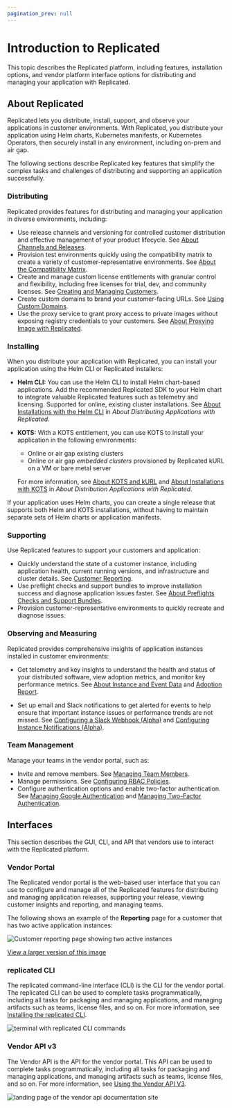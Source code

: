 ```yaml
---
pagination_prev: null
---
```


# Introduction to Replicated

This topic describes the Replicated platform, including features, installation options, and vendor platform interface options for distributing and managing your application with Replicated.

## About Replicated

Replicated lets you distribute, install, support, and observe your applications in customer environments. With Replicated, you distribute your application using Helm charts, Kubernetes manifests, or Kubernetes Operators, then securely install in any environment, including on-prem and air gap.

The following sections describe Replicated key features that simplify the complex tasks and challenges of distributing and supporting an application successfully. 

### Distributing  

Replicated provides features for distributing and managing your application in diverse environments, including:

- Use release channels and versioning for controlled customer distribution and effective management of your product lifecycle. See [About Channels and Releases](/vendor/releases-about).
- Provision test environments quickly using the compatibility matrix to create a variety of customer-representative environments. See [About the Compatibility Matrix](/vendor/testing-about).
- Create and manage custom license entitlements with granular control and flexibility, including free licenses for trial, dev, and community licenses. See [Creating and Managing Customers](/vendor/releases-creating-customer).
- Create custom domains to brand your customer-facing URLs. See [Using Custom Domains](/vendor/custom-domains-using).
- Use the proxy service to grant proxy access to private images without exposing registry credentials to your customers. See [About Proxying Image with Replicated](/vendor/private-images-about).

### Installing

When you distribute your application with Replicated, you can install your application using the Helm CLI or Replicated installers:

- **Helm CLI:** You can use the Helm CLI to install Helm chart-based applications. Add the recommended Replicated SDK to your Helm chart to integrate valuable Replicated features such as telemetry and licensing. Supported for online, existing cluster installations. See [About Installations with the Helm CLI](/vendor/distributing-overview#helm) in _About Distributing Applications with Replicated_.

- **KOTS:** With a KOTS entitlement, you can use KOTS to install your application in the following environments:

    - Online or air gap existing clusters
    - Online or air gap _embedded clusters_ provisioned by Replicated kURL on a VM or bare metal server

  For more information, see [About KOTS and kURL](intro-kots) and [About Installations with KOTS](/vendor/distributing-overview#about-installations-with-kots) in _About Distribution Applications with Replicated_.

If your application uses Helm charts, you can create a single release that supports both Helm and KOTS installations, without having to maintain separate sets of Helm charts or application manifests.

### Supporting

Use Replicated features to support your customers and application:

- Quickly understand the state of a customer instance, including application health, current running versions, and infrastructure and cluster details. See [Customer Reporting](/vendor/customer-reporting).
- Use preflight checks and support bundles to improve installation success and diagnose application issues faster. See [About Preflights Checks and Support Bundles](/vendor/preflight-support-bundle-about).
- Provision customer-representative environments to quickly recreate and diagnose issues.

### Observing and Measuring

Replicated provides comprehensive insights of application instances installed in customer environments:

- Get telemetry and key insights to understand the health and status of your distributed software, view adoption metrics, and monitor key performance metrics. See [About Instance and Event Data](/vendor/instance-insights-event-data) and [Adoption Report](/vendor/customer-adoption).

- Set up email and Slack notifications to get alerted for events to help ensure that important instance issues or performance trends are not missed. See [Configuring a Slack Webhook (Alpha)](/vendor/team-management-slack-config) and [Configuring Instance Notifications (Alpha)](/vendor/instance-notifications-config).

### Team Management

Manage your teams in the vendor portal, such as:

- Invite and remove members. See [Managing Team Members](/vendor/team-management).
- Manage permissions. See [Configuring RBAC Policies](/vendor/team-management-rbac-configuring).
- Configure authentication options and enable two-factor authentication. See [Managing Google Authentication](/vendor/team-management-google-auth) and [Managing Two-Factor Authentication](/vendor/team-management-two-factor-auth).

## Interfaces

This section describes the GUI, CLI, and API that vendors use to interact with the Replicated platform.

### Vendor Portal

The Replicated vendor portal is the web-based user interface that you can use to configure and manage all of the Replicated features for distributing and managing application releases, supporting your release, viewing customer insights and reporting, and managing teams.

The following shows an example of the **Reporting** page for a customer that has two active application instances:

![Customer reporting page showing two active instances](/images/customer-reporting-page.png)

[View a larger version of this image](/images/customer-reporting-page.png)

### replicated CLI

The replicated command-line interface (CLI) is the CLI for the vendor portal. The replicated CLI can be used to complete tasks programmatically, including all tasks for packaging and managing applications, and managing artifacts such as teams, license files, and so on. For more information, see [Installing the replicated CLI](/reference/replicated-cli-installing).

![terminal with replicated CLI commands](/images/replicated-cli.gif)

### Vendor API v3

The Vendor API is the API for the vendor portal. This API can be used to complete tasks programmatically, including all tasks for packaging and managing applications, and managing artifacts such as teams, license files, and so on. For more information, see [Using the Vendor API V3](/reference/vendor-api-using).

![landing page of the vendor api documentation site](/images/vendor-api-docs.png)